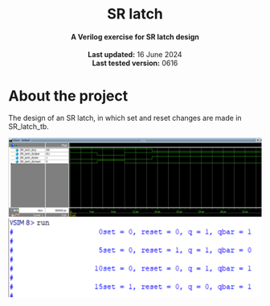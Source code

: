 <center>
    <h1 align="center">SR latch</h1>
    <h4 align="center">A Verilog exercise for SR latch design</strong> </h4>
    <p align="center">
        <strong>Last updated:</strong> 16 June 2024<br>
        <strong>Last tested version:</strong> 0616
    </p> 
</center>

# About the project
The design of an SR latch, in which set and reset changes are made in SR_latch_tb.

![waveform](./img/Waveform.png)
![monitor](./img/monitor.png)